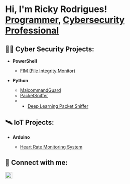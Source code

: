 <h1>Hi, I'm Ricky Rodrigues! <br/><a href="https://github.com/exposure18">Programmer</a>, <a href="https://www.linkedin.com/in/rickyboscorodrigues/">Cybersecurity Professional</a>

<h2>👨‍💻 Cyber Security Projects:</h2>

- <b>PowerShell</b>
  - [FIM (File Integrity Monitor)](https://github.com/exposure18/FileIntegrityMonitoring)
 
- <b>Python</b>
  - [MalcommandGuard](https://github.com/exposure18/MalCommandGuard)
  - [PacketSniffer](https://github.com/exposure18/PacketSniffer)
  - - [Deep Learning Packet Sniffer](https://github.com/exposure18/DLPS)

<h2>🛰️ IoT Projects:</h2>
 
- <b>Arduino</b>

  - [Heart Rate Monitoring System](https://github.com/exposure18/HeartRateMonitoringSystem)



<h2> 🤳 Connect with me:</h2>

[<img align="left" alt="Ricky | LinkedIn" width="22px" src="https://cdn.jsdelivr.net/npm/simple-icons@v3/icons/linkedin.svg" />][linkedin]


[linkedin]: https://www.linkedin.com/in/rickyboscorodrigues/
